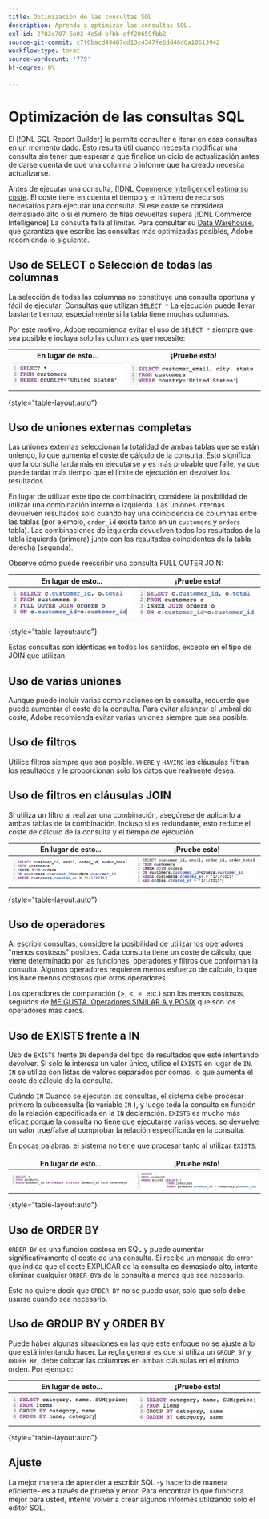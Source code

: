 ```yaml
---
title: Optimización de las consultas SQL
description: Aprenda a optimizar las consultas SQL.
exl-id: 2782c707-6a02-4e5d-bfbb-eff20659fbb2
source-git-commit: c7f6bacd49487cd13c4347fe6dd46d6a10613942
workflow-type: tm+mt
source-wordcount: '779'
ht-degree: 0%

---
```


# Optimización de las consultas SQL

El [!DNL SQL Report Builder] le permite consultar e iterar en esas consultas en un momento dado. Esto resulta útil cuando necesita modificar una consulta sin tener que esperar a que finalice un ciclo de actualización antes de darse cuenta de que una columna o informe que ha creado necesita actualizarse.

Antes de ejecutar una consulta, [[!DNL Commerce Intelligence] estima su coste](https://experienceleague.adobe.com/docs/commerce-knowledge-base/kb/troubleshooting/miscellaneous/sql-queries-explain-cost-errors.html). El coste tiene en cuenta el tiempo y el número de recursos necesarios para ejecutar una consulta. Si ese coste se considera demasiado alto o si el número de filas devueltas supera [!DNL Commerce Intelligence] La consulta falla al limitar. Para consultar su [Data Warehouse](../data-analyst/data-warehouse-mgr/tour-dwm.md), que garantiza que escribe las consultas más optimizadas posibles, Adobe recomienda lo siguiente.

## Uso de SELECT o Selección de todas las columnas

La selección de todas las columnas no constituye una consulta oportuna y fácil de ejecutar. Consultas que utilizan `SELECT *` La ejecución puede llevar bastante tiempo, especialmente si la tabla tiene muchas columnas.

Por este motivo, Adobe recomienda evitar el uso de `SELECT *` siempre que sea posible e incluya solo las columnas que necesite:

| **En lugar de esto...** | **¡Pruebe esto!** |
|-----|-----|
| ![](../../mbi/assets/Select_all_1.png) | ![](../../mbi/assets/Select_all_2.png) |

{style="table-layout:auto"}

## Uso de uniones externas completas

Las uniones externas seleccionan la totalidad de ambas tablas que se están uniendo, lo que aumenta el coste de cálculo de la consulta. Esto significa que la consulta tarda más en ejecutarse y es más probable que falle, ya que puede tardar más tiempo que el límite de ejecución en devolver los resultados.

En lugar de utilizar este tipo de combinación, considere la posibilidad de utilizar una combinación interna o izquierda. Las uniones internas devuelven resultados solo cuando hay una coincidencia de columnas entre las tablas (por ejemplo, `order_id` existe tanto en un `customers` y `orders` tabla). Las combinaciones de izquierda devuelven todos los resultados de la tabla izquierda (primera) junto con los resultados coincidentes de la tabla derecha (segunda).

Observe cómo puede reescribir una consulta FULL OUTER JOIN:

| **En lugar de esto...** | **¡Pruebe esto!** |
|-----|-----|
| ![](../../mbi/assets/Full_Outer_Join_1.png) | ![](../../mbi/assets/Full_Outer_Join_2.png) |

{style="table-layout:auto"}

Estas consultas son idénticas en todos los sentidos, excepto en el tipo de JOIN que utilizan.

## Uso de varias uniones

Aunque puede incluir varias combinaciones en la consulta, recuerde que puede aumentar el costo de la consulta. Para evitar alcanzar el umbral de coste, Adobe recomienda evitar varias uniones siempre que sea posible.

## Uso de filtros

Utilice filtros siempre que sea posible. `WHERE` y `HAVING` las cláusulas filtran los resultados y le proporcionan solo los datos que realmente desea.

## Uso de filtros en cláusulas JOIN

Si utiliza un filtro al realizar una combinación, asegúrese de aplicarlo a ambas tablas de la combinación. Incluso si es redundante, esto reduce el coste de cálculo de la consulta y el tiempo de ejecución.

| **En lugar de esto...** | **¡Pruebe esto!** |
|-----|-----|
| ![](../../mbi/assets/Join_filters_1.png) | ![](../../mbi/assets/Join_filters_2.png) |

{style="table-layout:auto"}

## Uso de operadores

Al escribir consultas, considere la posibilidad de utilizar los operadores &quot;menos costosos&quot; posibles. Cada consulta tiene un coste de cálculo, que viene determinado por las funciones, operadores y filtros que conforman la consulta. Algunos operadores requieren menos esfuerzo de cálculo, lo que los hace menos costosos que otros operadores.

Los operadores de comparación (>, &lt;, =, etc.) son los menos costosos, seguidos de [ME GUSTA. Operadores SIMILAR A y POSIX](https://www.postgresql.org/docs/9.5/functions-matching.html) que son los operadores más caros.

## Uso de EXISTS frente a IN

Uso de `EXISTS` frente `IN` depende del tipo de resultados que esté intentando devolver. Si solo le interesa un valor único, utilice el `EXISTS` en lugar de `IN`. `IN` se utiliza con listas de valores separados por comas, lo que aumenta el coste de cálculo de la consulta.

Cuándo `IN` Cuando se ejecutan las consultas, el sistema debe procesar primero la subconsulta (la variable `IN` ), y luego toda la consulta en función de la relación especificada en la `IN` declaración. `EXISTS` es mucho más eficaz porque la consulta no tiene que ejecutarse varias veces: se devuelve un valor true/false al comprobar la relación especificada en la consulta.

En pocas palabras: el sistema no tiene que procesar tanto al utilizar `EXISTS`.

| **En lugar de esto...** | **¡Pruebe esto!** |
|-----|-----|
| ![](../../mbi/assets/Exists_1.png) | ![](../../mbi/assets/Exists_2.png) |

{style="table-layout:auto"}

## Uso de ORDER BY

`ORDER BY` es una función costosa en SQL y puede aumentar significativamente el coste de una consulta. Si recibe un mensaje de error que indica que el coste EXPLICAR de la consulta es demasiado alto, intente eliminar cualquier `ORDER BY`s de la consulta a menos que sea necesario.

Esto no quiere decir que `ORDER BY` no se puede usar, solo que solo debe usarse cuando sea necesario.

## Uso de GROUP BY y ORDER BY

Puede haber algunas situaciones en las que este enfoque no se ajuste a lo que está intentando hacer. La regla general es que si utiliza un `GROUP BY` y `ORDER BY`, debe colocar las columnas en ambas cláusulas en el mismo orden. Por ejemplo:

| **En lugar de esto...** | **¡Pruebe esto!** |
|-----|-----|
| ![](../../mbi/assets/Group_by_2.png) | ![](../../mbi/assets/Group_by_1.png) |

{style="table-layout:auto"}

## Ajuste

La mejor manera de aprender a escribir SQL -y hacerlo de manera eficiente- es a través de prueba y error. Para encontrar lo que funciona mejor para usted, intente volver a crear algunos informes utilizando solo el editor SQL.
